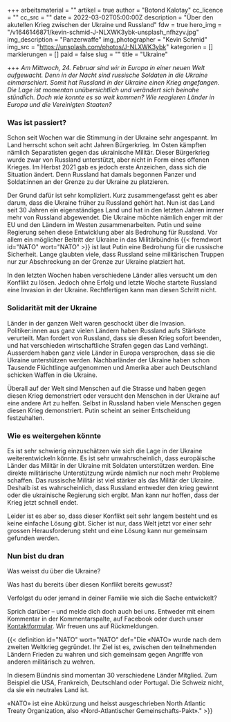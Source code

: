 +++
arbeitsmaterial = ""
artikel = true
author = "Botond Kalotay"
cc_licence = ""
cc_src = ""
date = 2022-03-02T05:00:00Z
description = "Über den akutellen Krieg zwischen der Ukraine und Russland"
fdw = true
hero_img = "/v1646146871/kevin-schmid-J-NLXWK3ybk-unsplash_nfhzyv.jpg"
img_description = "Panzerwaffe"
img_photographer = "Kevin Schmid"
img_src = "https://unsplash.com/photos/J-NLXWK3ybk"
kategorien = []
markierungen = []
paid = false
slug = ""
title = "Ukraine"

+++
_Am Mittwoch, 24. Februar sind wir in Europa in einer neuen Welt aufgewacht. Denn in der Nacht sind russische Soldaten in die Ukraine einmarschiert. Somit hat Russland in der Ukraine einen Krieg angefangen. Die Lage ist momentan unübersichtlich und verändert sich beinahe stündlich. Doch wie konnte es so weit kommen? Wie reagieren Länder in Europa und die Vereinigten Staaten?_

### Was ist passiert?

Schon seit Wochen war die Stimmung in der Ukraine sehr angespannt. Im Land herrscht schon seit acht Jahren Bürgerkrieg. Im Osten kämpften nämlich Separatisten gegen das ukrainische Militär. Dieser Bürgerkrieg wurde zwar von Russland unterstützt, aber nicht in Form eines offenen Krieges. Im Herbst 2021 gab es jedoch erste Anzeichen, dass sich die Situation ändert. Denn Russland hat damals begonnen Panzer und Soldat:innen an der Grenze zu der Ukraine zu platzieren.

Der Grund dafür ist sehr kompliziert. Kurz zusammengefasst geht es aber darum, dass die Ukraine früher zu Russland gehört hat. Nun ist das Land seit 30 Jahren ein eigenständiges Land und hat in den letzten Jahren immer mehr von Russland abgewendet. Die Ukraine möchte nämlich enger mit der EU und den Ländern im Westen zusammenarbeiten. Putin und seine Regierung sehen diese Entwicklung aber als Bedrohung für Russland. Vor allem ein möglicher Beitritt der Ukraine in das Militärbündnis {{< fremdwort id="NATO" wort="NATO" >}} ist laut Putin eine Bedrohung für die russische Sicherheit. Lange glaubten viele, dass Russland seine militärischen Truppen nur zur Abschreckung an der Grenze zur Ukraine platziert hat.

In den letzten Wochen haben verschiedene Länder alles versucht um den Konflikt zu lösen. Jedoch ohne Erfolg und letzte Woche startete Russland eine Invasion in der Ukraine. Rechtfertigen kann man diesen Schritt nicht.

### Solidarität mit der Ukraine

Länder in der ganzen Welt waren geschockt über die Invasion. Politiker:innen aus ganz vielen Ländern haben Russland aufs Stärkste verurteilt. Man fordert von Russland, dass sie diesen Krieg sofort beenden, und hat verschieden wirtschaftliche Strafen gegen das Land verhängt. Ausserdem haben ganz viele Länder in Europa versprochen, dass sie die Ukraine unterstützen werden. Nachbarländer der Ukraine haben schon Tausende Flüchtlinge aufgenommen und Amerika aber auch Deutschland schicken Waffen in die Ukraine.

Überall auf der Welt sind Menschen auf die Strasse und haben gegen diesen Krieg demonstriert oder versucht den Menschen in der Ukraine auf eine andere Art zu helfen. Selbst in Russland haben viele Menschen gegen diesen Krieg demonstriert. Putin scheint an seiner Entscheidung festzuhalten.

### Wie es weitergehen könnte

Es ist sehr schwierig einzuschätzen wie sich die Lage in der Ukraine weiterentwickeln könnte. Es ist sehr unwahrscheinlich, dass europäische Länder das Militär in der Ukraine mit Soldaten unterstützen werden. Eine direkte militärische Unterstützung würde nämlich nur noch mehr Probleme schaffen. Das russische Militär ist viel stärker als das Militär der Ukraine. Deshalb ist es wahrscheinlich, dass Russland entweder den krieg gewinnt oder die ukrainische Regierung sich ergibt. Man kann nur hoffen, dass der Krieg jetzt schnell endet.

Leider ist es aber so, dass dieser Konflikt seit sehr langem besteht und es keine einfache Lösung gibt. Sicher ist nur, dass Welt jetzt vor einer sehr grossen Herausforderung steht und eine Lösung kann nur gemeinsam gefunden werden.

### Nun bist du dran

Was weisst du über die Ukraine?

Was hast du bereits über diesen Konflikt bereits gewusst?

Verfolgst du oder jemand in deiner Familie wie sich die Sache entwickelt?

Sprich darüber – und melde dich doch auch bei uns. Entweder mit einem Kommentar in der Kommentarspalte, auf Facebook oder durch unser [Kontaktformular](https://www.chinderzytig.ch/kontakt/). Wir freuen uns auf Rückmeldungen.

{{< definition id="NATO" wort="NATO" def="Die «NATO» wurde nach dem zweiten Weltkrieg gegründet. Ihr Ziel ist es, zwischen den teilnehmenden Ländern Frieden zu wahren und sich gemeinsam gegen Angriffe von anderen militärisch zu wehren.

In diesem Bündnis sind momentan 30 verschiedene Länder Mitglied. Zum Beispiel die USA, Frankreich, Deutschland oder Portugal. Die Schweiz nicht, da sie ein neutrales Land ist.

«NATO» ist eine Abkürzung und heisst ausgeschrieben North Atlantic Treaty Organization, also «Nord-Atlantischer Gemeinschafts-Pakt»." >}}